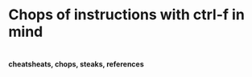 <h1> Chops of instructions with ctrl-f in mind<h1>











<h4> cheatsheats, chops, steaks, references <h4>
